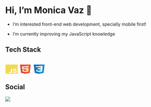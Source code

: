  # Hi, I’m Monica Vaz 👋

- I’m interested front-end web development, specially mobile first!

- I’m currently improving my JavaScript knowledge

## Tech Stack 
 <div style="display: inline_block"><br>
  <img align="center" height="30" width="40" src="https://raw.githubusercontent.com/devicons/devicon/master/icons/javascript/javascript-plain.svg">
  <img align="center" height="30" width="40" src="https://raw.githubusercontent.com/devicons/devicon/master/icons/html5/html5-original.svg">
  <img align="center" height="30" width="40" src="https://raw.githubusercontent.com/devicons/devicon/master/icons/css3/css3-original.svg">

 ## Social
 <a href = "mailto:contatomonicavaz@gmail.com"><img src="https://img.shields.io/badge/-Gmail-%23333?style=for-the-badge&logo=gmail&logoColor=white" target="_blank"></a>


<!---
M0nicaVaz/M0nicaVaz is a ✨ special ✨ repository because its `README.md` (this file) appears on your GitHub profile.
You can click the Preview link to take a look at your changes.
--->
